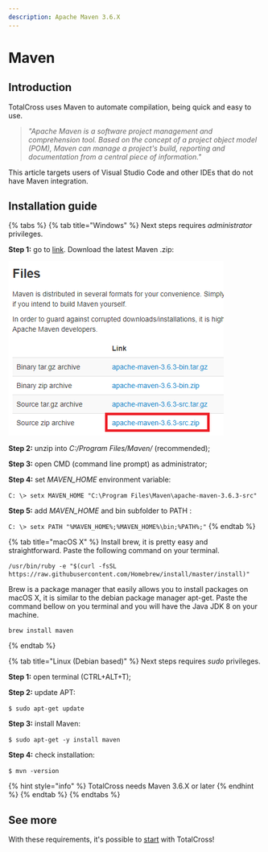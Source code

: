 ```yaml
---
description: Apache Maven 3.6.X
---
```


# Maven

## Introduction

TotalCross uses Maven to automate compilation, being quick and easy to use.

> _"Apache Maven is a software project management and comprehension tool. Based on the concept of a project object model \(POM\), Maven can manage a project's build, reporting and documentation from a central piece of information."_

This article targets users of Visual Studio Code and other IDEs that do not have Maven integration.

## Installation guide

{% tabs %}
{% tab title="Windows" %}
Next steps requires _administrator_ privileges.

**Step 1:** go to [link](http://maven.apache.org/download.cgi). Download the latest Maven .zip:

![](../../.gitbook/assets/maven_step_1.png)

**Step 2:** unzip into _C:/Program Files/Maven/_ \(recommended\);

**Step 3:** open CMD \(command line prompt\) as administrator;

**Step 4:** set _MAVEN\_HOME_ environment variable:

`C: \> setx MAVEN_HOME "C:\Program Files\Maven\apache-maven-3.6.3-src"`

**Step 5:** add _MAVEN\_HOME_ and bin subfolder to PATH :

`C: \> setx PATH "%MAVEN_HOME%;%MAVEN_HOME%\bin;%PATH%;"`
{% endtab %}

{% tab title="macOS X" %}
Install brew, it is pretty easy and straightforward. Paste the following command on your terminal.

```text
/usr/bin/ruby -e "$(curl -fsSL https://raw.githubusercontent.com/Homebrew/install/master/install)"
```

Brew is a package manager that easily allows you to install packages on macOS X, it is similar to the debian package manager apt-get. Paste the command bellow on you terminal and you will have the Java JDK 8 on your machine.

```text
brew install maven 
```
{% endtab %}

{% tab title="Linux \(Debian based\)" %}
Next steps requires _sudo_ privileges.

**Step 1:** open terminal \(CTRL+ALT+T\);

**Step 2:** update APT:

`$ sudo apt-get update`

**Step 3:** install Maven:

`$ sudo apt-get -y install maven`

**Step  4:** check installation:

`$ mvn -version`

{% hint style="info" %}
TotalCross needs Maven 3.6.X or later
{% endhint %}
{% endtab %}
{% endtabs %}

## See more

With these requirements, it's possible to [start](https://totalcross.gitbook.io/playbook/learn-totalcross/getting-started) with TotalCross!

